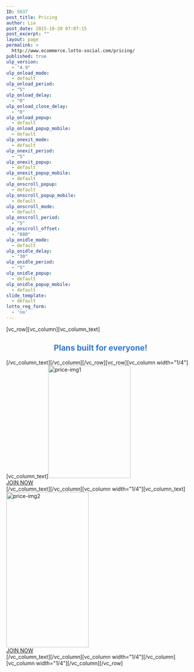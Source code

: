 ```yaml
---
ID: 5037
post_title: Pricing
author: Lia
post_date: 2015-10-20 07:07:15
post_excerpt: ""
layout: page
permalink: >
  http://www.ecommerce.lotto-social.com/pricing/
published: true
ulp_version:
  - "4.9"
ulp_onload_mode:
  - default
ulp_onload_period:
  - "5"
ulp_onload_delay:
  - "0"
ulp_onload_close_delay:
  - "0"
ulp_onload_popup:
  - default
ulp_onload_popup_mobile:
  - default
ulp_onexit_mode:
  - default
ulp_onexit_period:
  - "5"
ulp_onexit_popup:
  - default
ulp_onexit_popup_mobile:
  - default
ulp_onscroll_popup:
  - default
ulp_onscroll_popup_mobile:
  - default
ulp_onscroll_mode:
  - default
ulp_onscroll_period:
  - "5"
ulp_onscroll_offset:
  - "600"
ulp_onidle_mode:
  - default
ulp_onidle_delay:
  - "30"
ulp_onidle_period:
  - "5"
ulp_onidle_popup:
  - default
ulp_onidle_popup_mobile:
  - default
slide_template:
  - default
lotto_reg_form:
  - 'no'
---
```

[vc_row][vc_column][vc_column_text]
<h2 style="text-align: center; color: #2f76d2;">Plans built for everyone!</h2>
[/vc_column_text][/vc_column][/vc_row][vc_row][vc_column width="1/4"][vc_column_text]<img class="alignleft size-full wp-image-5053" src="http://www.ecommerce.lotto-social.com/wp-content/uploads/price-img1.png" alt="price-img1" width="220" height="301" />
<div class="button-container"><a class="btn btn-alternative" href="#">JOIN NOW</a></div>
[/vc_column_text][/vc_column][vc_column width="1/4"][vc_column_text]<img class="alignleft size-full wp-image-5054" src="http://www.ecommerce.lotto-social.com/wp-content/uploads/price-img2.png" alt="price-img2" width="220" height="415" />
<div class="button-container"><a class="btn btn-alternative" href="#">JOIN NOW</a></div>
[/vc_column_text][/vc_column][vc_column width="1/4"][/vc_column][vc_column width="1/4"][/vc_column][/vc_row]